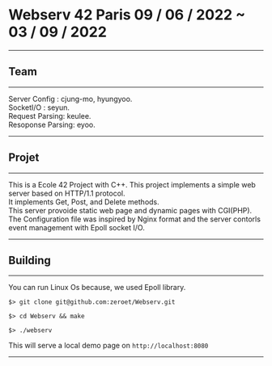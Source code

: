 # Webserv 42 Paris 09 / 06 / 2022 ~ 03 / 09 / 2022

---
## Team
---
Server Config : cjung-mo, hyungyoo.   
SocketI/O : seyun.  
Request Parsing: keulee.   
Resoponse Parsing: eyoo.   

---
## Projet
---
This is a Ecole 42 Project with C++. This project implements a simple web server based on HTTP/1.1 protocol.  
It implements Get, Post, and Delete methods.  
This server provoide static web page and dynamic pages with CGI(PHP).  
The Configuration file was inspired by Nginx format and the server contorls event management with Epoll socket I/O.

---
## Building
---

You can run Linux Os because, we used Epoll library.

``$> git clone git@github.com:zeroet/Webserv.git``

``$> cd Webserv && make``

``$> ./webserv``

This will serve a local demo page on ``http://localhost:8080``

---


